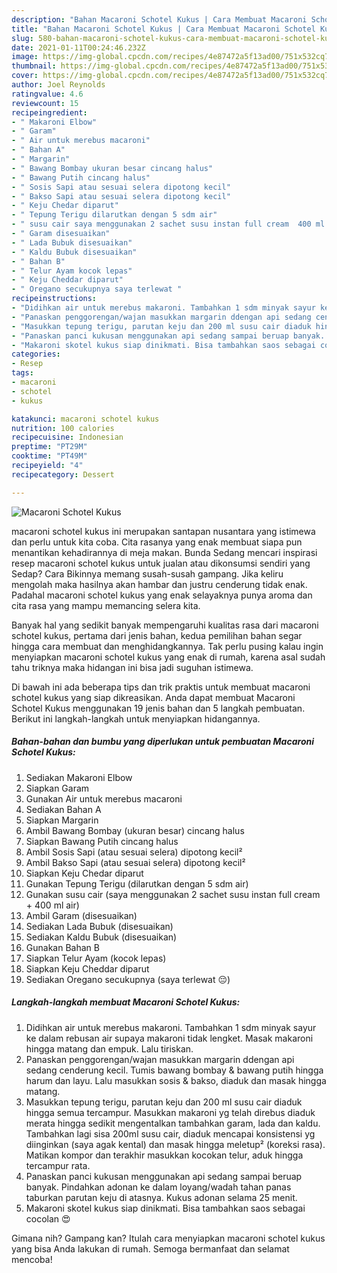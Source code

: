 ```yaml
---
description: "Bahan Macaroni Schotel Kukus | Cara Membuat Macaroni Schotel Kukus Yang Enak Dan Mudah"
title: "Bahan Macaroni Schotel Kukus | Cara Membuat Macaroni Schotel Kukus Yang Enak Dan Mudah"
slug: 580-bahan-macaroni-schotel-kukus-cara-membuat-macaroni-schotel-kukus-yang-enak-dan-mudah
date: 2021-01-11T00:24:46.232Z
image: https://img-global.cpcdn.com/recipes/4e87472a5f13ad00/751x532cq70/macaroni-schotel-kukus-foto-resep-utama.jpg
thumbnail: https://img-global.cpcdn.com/recipes/4e87472a5f13ad00/751x532cq70/macaroni-schotel-kukus-foto-resep-utama.jpg
cover: https://img-global.cpcdn.com/recipes/4e87472a5f13ad00/751x532cq70/macaroni-schotel-kukus-foto-resep-utama.jpg
author: Joel Reynolds
ratingvalue: 4.6
reviewcount: 15
recipeingredient:
- " Makaroni Elbow"
- " Garam"
- " Air untuk merebus macaroni"
- " Bahan A"
- " Margarin"
- " Bawang Bombay ukuran besar cincang halus"
- " Bawang Putih cincang halus"
- " Sosis Sapi atau sesuai selera dipotong kecil"
- " Bakso Sapi atau sesuai selera dipotong kecil"
- " Keju Chedar diparut"
- " Tepung Terigu dilarutkan dengan 5 sdm air"
- " susu cair saya menggunakan 2 sachet susu instan full cream  400 ml air"
- " Garam disesuaikan"
- " Lada Bubuk disesuaikan"
- " Kaldu Bubuk disesuaikan"
- " Bahan B"
- " Telur Ayam kocok lepas"
- " Keju Cheddar diparut"
- " Oregano secukupnya saya terlewat "
recipeinstructions:
- "Didihkan air untuk merebus makaroni. Tambahkan 1 sdm minyak sayur ke dalam rebusan air supaya makaroni tidak lengket. Masak makaroni hingga matang dan empuk. Lalu tiriskan."
- "Panaskan penggorengan/wajan masukkan margarin ddengan api sedang cenderung kecil. Tumis bawang bombay &amp; bawang putih hingga harum dan layu. Lalu masukkan sosis &amp; bakso, diaduk dan masak hingga matang."
- "Masukkan tepung terigu, parutan keju dan 200 ml susu cair diaduk hingga semua tercampur. Masukkan makaroni yg telah direbus diaduk merata hingga sedikit mengentalkan tambahkan garam, lada dan kaldu. Tambahkan lagi sisa 200ml susu cair, diaduk mencapai konsistensi yg diinginkan (saya agak kental) dan masak hingga meletup² (koreksi rasa). Matikan kompor dan terakhir masukkan kocokan telur, aduk hingga tercampur rata."
- "Panaskan panci kukusan menggunakan api sedang sampai beruap banyak. Pindahkan adonan ke dalam loyang/wadah tahan panas taburkan parutan keju di atasnya. Kukus adonan selama 25 menit."
- "Makaroni skotel kukus siap dinikmati. Bisa tambahkan saos sebagai cocolan 😍"
categories:
- Resep
tags:
- macaroni
- schotel
- kukus

katakunci: macaroni schotel kukus 
nutrition: 100 calories
recipecuisine: Indonesian
preptime: "PT29M"
cooktime: "PT49M"
recipeyield: "4"
recipecategory: Dessert

---
```



![Macaroni Schotel Kukus](https://img-global.cpcdn.com/recipes/4e87472a5f13ad00/751x532cq70/macaroni-schotel-kukus-foto-resep-utama.jpg)


macaroni schotel kukus ini merupakan santapan nusantara yang istimewa dan perlu untuk kita coba. Cita rasanya yang enak membuat siapa pun menantikan kehadirannya di meja makan.
Bunda Sedang mencari inspirasi resep macaroni schotel kukus untuk jualan atau dikonsumsi sendiri yang Sedap? Cara Bikinnya memang susah-susah gampang. Jika keliru mengolah maka hasilnya akan hambar dan justru cenderung tidak enak. Padahal macaroni schotel kukus yang enak selayaknya punya aroma dan cita rasa yang mampu memancing selera kita.



Banyak hal yang sedikit banyak mempengaruhi kualitas rasa dari macaroni schotel kukus, pertama dari jenis bahan, kedua pemilihan bahan segar hingga cara membuat dan menghidangkannya. Tak perlu pusing kalau ingin menyiapkan macaroni schotel kukus yang enak di rumah, karena asal sudah tahu triknya maka hidangan ini bisa jadi suguhan istimewa.


Di bawah ini ada beberapa tips dan trik praktis untuk membuat macaroni schotel kukus yang siap dikreasikan. Anda dapat membuat Macaroni Schotel Kukus menggunakan 19 jenis bahan dan 5 langkah pembuatan. Berikut ini langkah-langkah untuk menyiapkan hidangannya.

<!--inarticleads1-->

##### Bahan-bahan dan bumbu yang diperlukan untuk pembuatan Macaroni Schotel Kukus:

1. Sediakan  Makaroni Elbow
1. Siapkan  Garam
1. Gunakan  Air untuk merebus macaroni
1. Sediakan  Bahan A
1. Siapkan  Margarin
1. Ambil  Bawang Bombay (ukuran besar) cincang halus
1. Siapkan  Bawang Putih cincang halus
1. Ambil  Sosis Sapi (atau sesuai selera) dipotong kecil²
1. Ambil  Bakso Sapi (atau sesuai selera) dipotong kecil²
1. Siapkan  Keju Chedar diparut
1. Gunakan  Tepung Terigu (dilarutkan dengan 5 sdm air)
1. Gunakan  susu cair (saya menggunakan 2 sachet susu instan full cream + 400 ml air)
1. Ambil  Garam (disesuaikan)
1. Sediakan  Lada Bubuk (disesuaikan)
1. Sediakan  Kaldu Bubuk (disesuaikan)
1. Gunakan  Bahan B
1. Siapkan  Telur Ayam (kocok lepas)
1. Siapkan  Keju Cheddar diparut
1. Sediakan  Oregano secukupnya (saya terlewat 😔)




<!--inarticleads2-->

##### Langkah-langkah membuat Macaroni Schotel Kukus:

1. Didihkan air untuk merebus makaroni. Tambahkan 1 sdm minyak sayur ke dalam rebusan air supaya makaroni tidak lengket. Masak makaroni hingga matang dan empuk. Lalu tiriskan.
1. Panaskan penggorengan/wajan masukkan margarin ddengan api sedang cenderung kecil. Tumis bawang bombay &amp; bawang putih hingga harum dan layu. Lalu masukkan sosis &amp; bakso, diaduk dan masak hingga matang.
1. Masukkan tepung terigu, parutan keju dan 200 ml susu cair diaduk hingga semua tercampur. Masukkan makaroni yg telah direbus diaduk merata hingga sedikit mengentalkan tambahkan garam, lada dan kaldu. Tambahkan lagi sisa 200ml susu cair, diaduk mencapai konsistensi yg diinginkan (saya agak kental) dan masak hingga meletup² (koreksi rasa). Matikan kompor dan terakhir masukkan kocokan telur, aduk hingga tercampur rata.
1. Panaskan panci kukusan menggunakan api sedang sampai beruap banyak. Pindahkan adonan ke dalam loyang/wadah tahan panas taburkan parutan keju di atasnya. Kukus adonan selama 25 menit.
1. Makaroni skotel kukus siap dinikmati. Bisa tambahkan saos sebagai cocolan 😍




Gimana nih? Gampang kan? Itulah cara menyiapkan macaroni schotel kukus yang bisa Anda lakukan di rumah. Semoga bermanfaat dan selamat mencoba!
